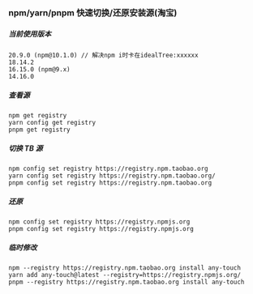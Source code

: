 ### npm/yarn/pnpm 快速切换/还原安装源(淘宝)

##### 当前使用版本

```
20.9.0 (npm@10.1.0) // 解决npm i时卡在idealTree:xxxxxx
18.14.2
16.15.0 (npm@9.x)
14.16.0
```

##### 查看源

```
npm get registry
yarn config get registry
pnpm get registry
```

##### 切换 TB 源

```
npm config set registry https://registry.npm.taobao.org
yarn config set registry https://registry.npm.taobao.org/
pnpm config set registry https://registry.npm.taobao.org
```

##### 还原

```
npm config set registry https://registry.npmjs.org
pnpm config set registry https://registry.npmjs.org
```

##### 临时修改

```
npm --registry https://registry.npm.taobao.org install any-touch
yarn add any-touch@latest --registry=https://registry.npmjs.org/
pnpm --registry https://registry.npm.taobao.org install any-touch
```
